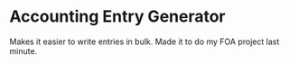 # Accounting Entry Generator

Makes it easier to write entries in bulk. Made it to do my FOA project last minute.